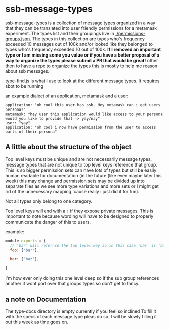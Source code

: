 # ssb-message-types

ssb-message-types is a collection of message types organized in a way that they
can be translated into user friendly permissions for a metamask experiment. The types list and their groupings live in [./permissions-groups.json](./permissions-groups.json). The types
in this collection are types who's frequency exceeded 10 messages out of 100k and/or looked like they belonged
to types who's frequency exceeded 10 out of 100k.
**If I removed an important type or I am missing some you value or if you have a better proposal of a way to organize the types please submit a PR that would be great!** other then to have a repo to organize the types this is mostly to help me reason about ssb messages.

type-find.js is what I use to  look at the different message types. It requires sbot to be running

an example dialect of an application, metamask and a user:
```
application: "oh cool this user has ssb. Hey metamask can i get users persona?"
metamask: "hey user this application would like access to your persona would you like to provide that -> yay/nay"
user: "yay"
application: "oh cool i now have permission from the user to access parts of their persona"
```

## A little about the structure of the object
Top level keys must be unique and are not necessarily message types, message types that are not unique to top level keys
reference that group. This is so bigger permission sets can have lots of types but still be
easily human readable for documentation (in the future (like even maybe later this week) this may change and permission sets may be divided up into separate files as we see more type variations and more sets or I might get rid of the unnecessary mapping 'cause really i just did it for fun).

Not all types only belong to one category.

Top level keys will end with a `!` if they expose private messages.
This is important to note because wording will have to be designed to properly communicate the danger of this to users.


example:

```js
module.exports = {
  // 'bar' will refernce the top level key so in this case 'bar' is 'baz'
  foo: ['bar'],

  bar: ['baz'],

}
```

I'm how ever only doing this one level deep so if the sub group references another it wont port over that groups types so don't get to fancy.

## a note on Documentation

The type-docs directory is empty currently if you feel so inclined To fill it with the specs of each message type pleas do so. I will be slowly filling it out this week as time goes on.